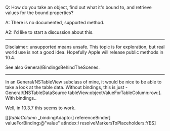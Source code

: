 Q: How do you take an object, find out what it's bound to, and retrieve values for the bound properties?

A: There is no documented, supported method.

A2:  I'd like to start a discussion about this.

----

Disclaimer:  unsupported means unsafe.  This topic is for exploration, but real world use is not a good idea.  Hopefully Apple will release public methods in 10.4.

See also General/BindingsBehindTheScenes. 

----

In an General/NSTableView subclass of mine, it would be nice to be able to take a look at the table data.  Without bindings, this is just     -General/[NSTableDataSource tableView:objectValueForTableColumn:row:].  With bindings..

Well, in 10.3.7 this seems to work.  
    
[[[*tableColumn* _bindingAdaptor] referenceBinder] 
    valueForBinding:@"value" atIndex:*i* resolveMarkersToPlaceholders:YES]
